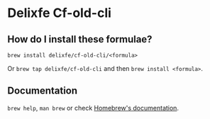 # Delixfe Cf-old-cli

## How do I install these formulae?
`brew install delixfe/cf-old-cli/<formula>`

Or `brew tap delixfe/cf-old-cli` and then `brew install <formula>`.

## Documentation
`brew help`, `man brew` or check [Homebrew's documentation](https://docs.brew.sh).
